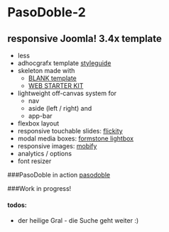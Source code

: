 PasoDoble-2
=================

## responsive Joomla! 3.4x template

* less 
* adhocgrafx template [styleguide](https://github.com/adhocgraFX/styleguide "styleguide")
* skeleton made with
    *  [BLANK template](http://blank.vc/de/ "BLANK template")
    *  [WEB STARTER KIT](https://github.com/google/web-starter-kit "WEB STARTER KIT")
* lightweight off-canvas system for 
    * nav 
    * aside (left / right) and 
    * app-bar
* flexbox layout
* responsive touchable slides: [flickity](http://flickity.metafizzy.co/ "flickity")
* modal media boxes: [formstone lightbox](http://formstone.it/components/lightbox/ "formstone lightbox")
* responsive images: [mobify](http://www.mobify.com/mobifyjs/ "mobify.js")
* analytics / options
* font resizer

###PasoDoble in action
[pasodoble](http://pasodoble.adhocgrafx.de "PasoDoble")

###Work in progress!

#### todos:
* der heilige Gral - die Suche geht weiter :)